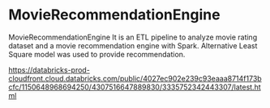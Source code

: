 # MovieRecommendationEngine
MovieRecommendationEngine
It is an ETL pipeline to analyze movie rating dataset and  a movie recommendation engine with Spark. Alternative Least Square model was used to provide recommendation.

https://databricks-prod-cloudfront.cloud.databricks.com/public/4027ec902e239c93eaaa8714f173bcfc/1150648968694250/4307516647889830/3335752342443307/latest.html
